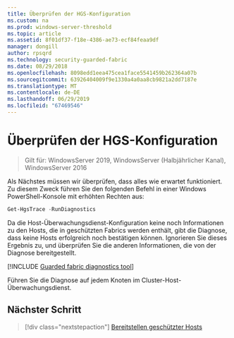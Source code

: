 ```yaml
---
title: Überprüfen der HGS-Konfiguration
ms.custom: na
ms.prod: windows-server-threshold
ms.topic: article
ms.assetid: 8f01df37-f18e-4386-ae73-ecf84feaa9df
manager: dongill
author: rpsqrd
ms.technology: security-guarded-fabric
ms.date: 08/29/2018
ms.openlocfilehash: 8098edd1eea475cea1face5541459b262364a07b
ms.sourcegitcommit: 63926404009f9e1330a4a0aa8cb9821a2dd7187e
ms.translationtype: MT
ms.contentlocale: de-DE
ms.lasthandoff: 06/29/2019
ms.locfileid: "67469546"
---
```

# <a name="verify-the-hgs-configuration"></a>Überprüfen der HGS-Konfiguration

>Gilt für: WindowsServer 2019, WindowsServer (Halbjährlicher Kanal), WindowsServer 2016


Als Nächstes müssen wir überprüfen, dass alles wie erwartet funktioniert. Zu diesem Zweck führen Sie den folgenden Befehl in einer Windows PowerShell-Konsole mit erhöhten Rechten aus:

```powershell
Get-HgsTrace -RunDiagnostics
```

Da die Host-Überwachungsdienst-Konfiguration keine noch Informationen zu den Hosts, die in geschützten Fabrics werden enthält, gibt die Diagnose, dass keine Hosts erfolgreich noch bestätigen können. Ignorieren Sie dieses Ergebnis zu, und überprüfen Sie die anderen Informationen, die von der Diagnose bereitgestellt.

[!INCLUDE [Guarded fabric diagnostics tool](../../../includes/guarded-fabric-diagnostics-tool.md)] 

Führen Sie die Diagnose auf jedem Knoten im Cluster-Host-Überwachungsdienst.

## <a name="next-step"></a>Nächster Schritt

> [!div class="nextstepaction"]
> [Bereitstellen geschützter Hosts](guarded-fabric-configure-hgs-with-authorized-hyper-v-hosts.md)

